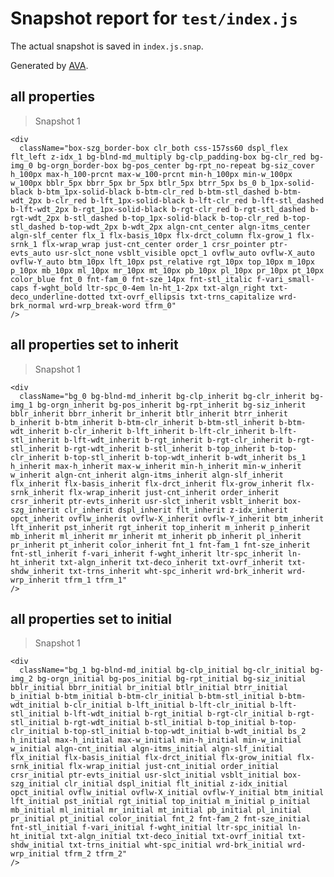 # Snapshot report for `test/index.js`

The actual snapshot is saved in `index.js.snap`.

Generated by [AVA](https://ava.li).

## all properties

> Snapshot 1

    <div
      className="box-szg_border-box clr_both css-157ss60 dspl_flex flt_left z-idx_1 bg-blnd-md_multiply bg-clp_padding-box bg-clr_red bg-img_0 bg-orgn_border-box bg-pos_center bg-rpt_no-repeat bg-siz_cover h_100px max-h_100-prcnt max-w_100-prcnt min-h_100px min-w_100px w_100px bblr_5px bbrr_5px br_5px btlr_5px btrr_5px bs_0 b_1px-solid-black b-btm_1px-solid-black b-btm-clr_red b-btm-stl_dashed b-btm-wdt_2px b-clr_red b-lft_1px-solid-black b-lft-clr_red b-lft-stl_dashed b-lft-wdt_2px b-rgt_1px-solid-black b-rgt-clr_red b-rgt-stl_dashed b-rgt-wdt_2px b-stl_dashed b-top_1px-solid-black b-top-clr_red b-top-stl_dashed b-top-wdt_2px b-wdt_2px algn-cnt_center algn-itms_center algn-slf_center flx_1 flx-basis_10px flx-drct_column flx-grow_1 flx-srnk_1 flx-wrap_wrap just-cnt_center order_1 crsr_pointer ptr-evts_auto usr-slct_none vsblt_visible opct_1 ovflw_auto ovflw-X_auto ovflw-Y_auto btm_10px lft_10px pst_relative rgt_10px top_10px m_10px p_10px mb_10px ml_10px mr_10px mt_10px pb_10px pl_10px pr_10px pt_10px color_blue fnt_0 fnt-fam_0 fnt-sze_14px fnt-stl_italic f-vari_small-caps f-wght_bold ltr-spc_0-4em ln-ht_1-2px txt-algn_right txt-deco_underline-dotted txt-ovrf_ellipsis txt-trns_capitalize wrd-brk_normal wrd-wrp_break-word tfrm_0"
    />

## all properties set to inherit

> Snapshot 1

    <div
      className="bg_0 bg-blnd-md_inherit bg-clp_inherit bg-clr_inherit bg-img_1 bg-orgn_inherit bg-pos_inherit bg-rpt_inherit bg-siz_inherit bblr_inherit bbrr_inherit br_inherit btlr_inherit btrr_inherit b_inherit b-btm_inherit b-btm-clr_inherit b-btm-stl_inherit b-btm-wdt_inherit b-clr_inherit b-lft_inherit b-lft-clr_inherit b-lft-stl_inherit b-lft-wdt_inherit b-rgt_inherit b-rgt-clr_inherit b-rgt-stl_inherit b-rgt-wdt_inherit b-stl_inherit b-top_inherit b-top-clr_inherit b-top-stl_inherit b-top-wdt_inherit b-wdt_inherit bs_1 h_inherit max-h_inherit max-w_inherit min-h_inherit min-w_inherit w_inherit algn-cnt_inherit algn-itms_inherit algn-slf_inherit flx_inherit flx-basis_inherit flx-drct_inherit flx-grow_inherit flx-srnk_inherit flx-wrap_inherit just-cnt_inherit order_inherit crsr_inherit ptr-evts_inherit usr-slct_inherit vsblt_inherit box-szg_inherit clr_inherit dspl_inherit flt_inherit z-idx_inherit opct_inherit ovflw_inherit ovflw-X_inherit ovflw-Y_inherit btm_inherit lft_inherit pst_inherit rgt_inherit top_inherit m_inherit p_inherit mb_inherit ml_inherit mr_inherit mt_inherit pb_inherit pl_inherit pr_inherit pt_inherit color_inherit fnt_1 fnt-fam_1 fnt-sze_inherit fnt-stl_inherit f-vari_inherit f-wght_inherit ltr-spc_inherit ln-ht_inherit txt-algn_inherit txt-deco_inherit txt-ovrf_inherit txt-shdw_inherit txt-trns_inherit wht-spc_inherit wrd-brk_inherit wrd-wrp_inherit tfrm_1 tfrm_1"
    />

## all properties set to initial

> Snapshot 1

    <div
      className="bg_1 bg-blnd-md_initial bg-clp_initial bg-clr_initial bg-img_2 bg-orgn_initial bg-pos_initial bg-rpt_initial bg-siz_initial bblr_initial bbrr_initial br_initial btlr_initial btrr_initial b_initial b-btm_initial b-btm-clr_initial b-btm-stl_initial b-btm-wdt_initial b-clr_initial b-lft_initial b-lft-clr_initial b-lft-stl_initial b-lft-wdt_initial b-rgt_initial b-rgt-clr_initial b-rgt-stl_initial b-rgt-wdt_initial b-stl_initial b-top_initial b-top-clr_initial b-top-stl_initial b-top-wdt_initial b-wdt_initial bs_2 h_initial max-h_initial max-w_initial min-h_initial min-w_initial w_initial algn-cnt_initial algn-itms_initial algn-slf_initial flx_initial flx-basis_initial flx-drct_initial flx-grow_initial flx-srnk_initial flx-wrap_initial just-cnt_initial order_initial crsr_initial ptr-evts_initial usr-slct_initial vsblt_initial box-szg_initial clr_initial dspl_initial flt_initial z-idx_initial opct_initial ovflw_initial ovflw-X_initial ovflw-Y_initial btm_initial lft_initial pst_initial rgt_initial top_initial m_initial p_initial mb_initial ml_initial mr_initial mt_initial pb_initial pl_initial pr_initial pt_initial color_initial fnt_2 fnt-fam_2 fnt-sze_initial fnt-stl_initial f-vari_initial f-wght_initial ltr-spc_initial ln-ht_initial txt-algn_initial txt-deco_initial txt-ovrf_initial txt-shdw_initial txt-trns_initial wht-spc_initial wrd-brk_initial wrd-wrp_initial tfrm_2 tfrm_2"
    />
